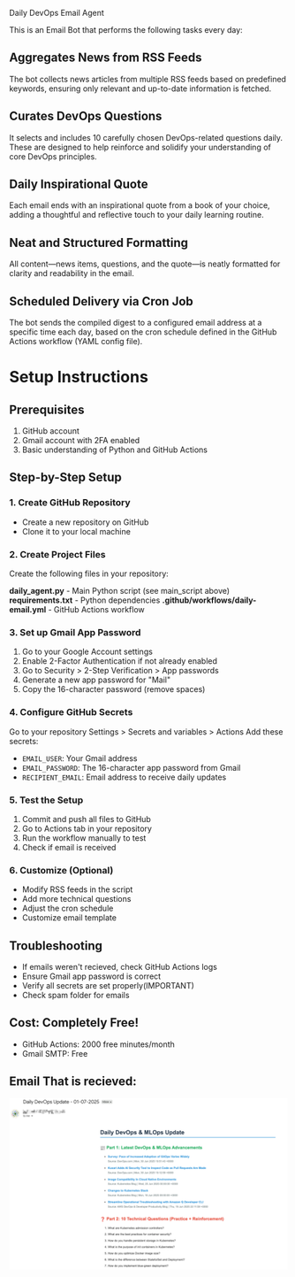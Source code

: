 Daily DevOps Email Agent 

This is an Email Bot that performs the following tasks every day:

## Aggregates News from RSS Feeds
The bot collects news articles from multiple RSS feeds based on predefined keywords, ensuring only relevant and up-to-date information is fetched.

## Curates DevOps Questions
It selects and includes 10 carefully chosen DevOps-related questions daily. These are designed to help reinforce and solidify your understanding of core DevOps principles.

## Daily Inspirational Quote
Each email ends with an inspirational quote from a book of your choice, adding a thoughtful and reflective touch to your daily learning routine.

## Neat and Structured Formatting
All content—news items, questions, and the quote—is neatly formatted for clarity and readability in the email.

## Scheduled Delivery via Cron Job
The bot sends the compiled digest to a configured email address at a specific time each day, based on the cron schedule defined in the GitHub Actions workflow (YAML config file).


# Setup Instructions

## Prerequisites
1. GitHub account
2. Gmail account with 2FA enabled
3. Basic understanding of Python and GitHub Actions

## Step-by-Step Setup

### 1. Create GitHub Repository
- Create a new repository on GitHub
- Clone it to your local machine

### 2. Create Project Files
Create the following files in your repository:

**daily_agent.py** - Main Python script (see main_script above)
**requirements.txt** - Python dependencies
**.github/workflows/daily-email.yml** - GitHub Actions workflow

### 3. Set up Gmail App Password
1. Go to your Google Account settings
2. Enable 2-Factor Authentication if not already enabled
3. Go to Security > 2-Step Verification > App passwords
4. Generate a new app password for "Mail"
5. Copy the 16-character password (remove spaces)

### 4. Configure GitHub Secrets
Go to your repository Settings > Secrets and variables > Actions
Add these secrets:
- `EMAIL_USER`: Your Gmail address
- `EMAIL_PASSWORD`: The 16-character app password from Gmail
- `RECIPIENT_EMAIL`: Email address to receive daily updates

### 5. Test the Setup
1. Commit and push all files to GitHub
2. Go to Actions tab in your repository
3. Run the workflow manually to test
4. Check if email is received

### 6. Customize (Optional)
- Modify RSS feeds in the script
- Add more technical questions
- Adjust the cron schedule
- Customize email template

## Troubleshooting
- If emails weren't recieved, check GitHub Actions logs
- Ensure Gmail app password is correct
- Verify all secrets are set properly(IMPORTANT)
- Check spam folder for emails

## Cost: Completely Free!
- GitHub Actions: 2000 free minutes/month
- Gmail SMTP: Free

## Email That is recieved:
![Image](result.png)
